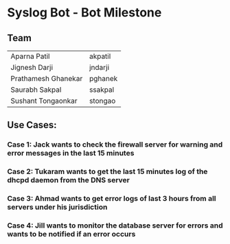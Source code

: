 # Syslog Bot - Bot Milestone


## Team 

<table>
<tr> 
<td> Aparna Patil </td>
<td> akpatil </td>
</tr>
<tr> 
<td> Jignesh Darji </td>
<td> jndarji </td>
</tr>
<tr> 
<td> Prathamesh Ghanekar </td>
<td>  pghanek </td>
</tr>
<tr> 
<td> Saurabh Sakpal </td>
<td> ssakpal </td>
</tr>
<tr>
<td> Sushant Tongaonkar </td>
<td>  stongao </td>
</tr>
</table>

## Use Cases: 

### Case 1: Jack wants to check the firewall server for warning and error messages in the last 15 minutes

### Case 2: Tukaram wants to get the last 15 minutes log of the dhcpd daemon from the DNS server 

### Case 3: Ahmad wants to get error logs of last 3 hours from all servers under his jurisdiction 

### Case 4: Jill wants to monitor the database server for errors and wants to be notified if an error occurs 